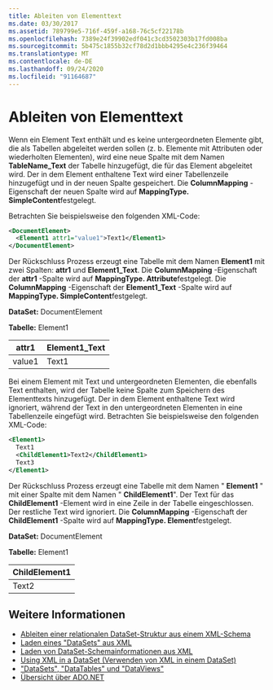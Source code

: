 ```yaml
---
title: Ableiten von Elementtext
ms.date: 03/30/2017
ms.assetid: 789799e5-716f-459f-a168-76c5cf22178b
ms.openlocfilehash: 7389e24f39902edf041c3cd3502303b17fd008ba
ms.sourcegitcommit: 5b475c1855b32cf78d2d1bbb4295e4c236f39464
ms.translationtype: MT
ms.contentlocale: de-DE
ms.lasthandoff: 09/24/2020
ms.locfileid: "91164687"
---
```

# <a name="inferring-element-text"></a>Ableiten von Elementtext

Wenn ein Element Text enthält und es keine untergeordneten Elemente gibt, die als Tabellen abgeleitet werden sollen (z. b. Elemente mit Attributen oder wiederholten Elementen), wird eine neue Spalte mit dem Namen **TableName_Text** der Tabelle hinzugefügt, die für das Element abgeleitet wird. Der in dem Element enthaltene Text wird einer Tabellenzeile hinzugefügt und in der neuen Spalte gespeichert. Die **ColumnMapping** -Eigenschaft der neuen Spalte wird auf **MappingType. SimpleContent**festgelegt.  
  
 Betrachten Sie beispielsweise den folgenden XML-Code:  
  
```xml  
<DocumentElement>  
  <Element1 attr1="value1">Text1</Element1>  
</DocumentElement>  
```  
  
 Der Rückschluss Prozess erzeugt eine Tabelle mit dem Namen **Element1** mit zwei Spalten: **attr1** und **Element1_Text**. Die **ColumnMapping** -Eigenschaft der **attr1** -Spalte wird auf **MappingType. Attribute**festgelegt. Die **ColumnMapping** -Eigenschaft der **Element1_Text** -Spalte wird auf **MappingType. SimpleContent**festgelegt.  
  
 **DataSet:** DocumentElement  
  
 **Tabelle:** Element1  
  
|attr1|Element1_Text|  
|-----------|--------------------|  
|value1|Text1|  
  
 Bei einem Element mit Text und untergeordneten Elementen, die ebenfalls Text enthalten, wird der Tabelle keine Spalte zum Speichern des Elementtexts hinzugefügt. Der in dem Element enthaltene Text wird ignoriert, während der Text in den untergeordneten Elementen in eine Tabellenzeile eingefügt wird. Betrachten Sie beispielsweise den folgenden XML-Code:  
  
```xml  
<Element1>  
  Text1  
  <ChildElement1>Text2</ChildElement1>  
  Text3  
</Element1>  
```  
  
 Der Rückschluss Prozess erzeugt eine Tabelle mit dem Namen " **Element1** " mit einer Spalte mit dem Namen " **ChildElement1**". Der Text für das **ChildElement1** -Element wird in eine Zeile in der Tabelle eingeschlossen. Der restliche Text wird ignoriert. Die **ColumnMapping** -Eigenschaft der **ChildElement1** -Spalte wird auf **MappingType. Element**festgelegt.  
  
 **DataSet:** DocumentElement  
  
 **Tabelle:** Element1  
  
|ChildElement1|  
|-------------------|  
|Text2|  
  
## <a name="see-also"></a>Weitere Informationen

- [Ableiten einer relationalen DataSet-Struktur aus einem XML-Schema](inferring-dataset-relational-structure-from-xml.md)
- [Laden eines "DataSets" aus XML](loading-a-dataset-from-xml.md)
- [Laden von DataSet-Schemainformationen aus XML](loading-dataset-schema-information-from-xml.md)
- [Using XML in a DataSet (Verwenden von XML in einem DataSet)](using-xml-in-a-dataset.md)
- ["DataSets", "DataTables" und "DataViews"](index.md)
- [Übersicht über ADO.NET](../ado-net-overview.md)
